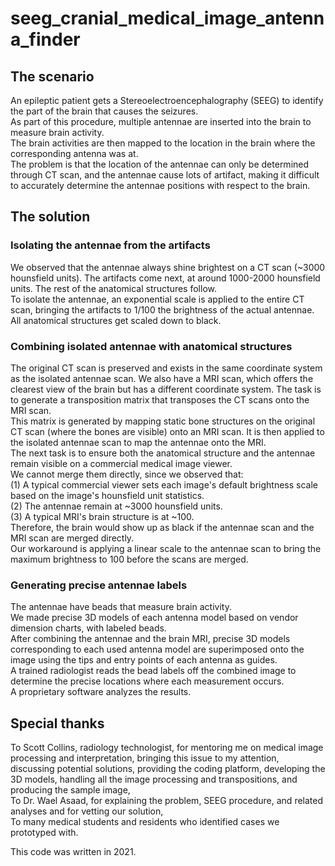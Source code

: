 # seeg_cranial_medical_image_antenna_finder

## The scenario  
An epileptic patient gets a Stereoelectroencephalography (SEEG) to identify the part of the brain that causes the seizures.  
As part of this procedure, multiple antennae are inserted into the brain to measure brain activity.  
The brain activities are then mapped to the location in the brain where the corresponding antenna was at.  
The problem is that the location of the antennae can only be determined through CT scan, and the antennae cause lots of artifact, making it difficult to accurately determine the antennae positions with respect to the brain.  

## The solution  
### Isolating the antennae from the artifacts  
We observed that the antennae always shine brightest on a CT scan (~3000 hounsfield units). The artifacts come next, at around 1000-2000 hounsfield units. The rest of the anatomical structures follow.  
To isolate the antennae, an exponential scale is applied to the entire CT scan, bringing the artifacts to 1/100 the brightness of the actual antennae. All anatomical structures get scaled down to black.  
### Combining isolated antennae with anatomical structures  
The original CT scan is preserved and exists in the same coordinate system as the isolated antennae scan. We also have a MRI scan, which offers the clearest view of the brain but has a different coordinate system. The task is to generate a transposition matrix that transposes the CT scans onto the MRI scan.  
This matrix is generated by mapping static bone structures on the original CT scan (where the bones are visible) onto an MRI scan. It is then applied to the isolated antennae scan to map the antennae onto the MRI.  
The next task is to ensure both the anatomical structure and the antennae remain visible on a commercial medical image viewer.  
We cannot merge them directly, since we observed that:  
(1) A typical commercial viewer sets each image's default brightness scale based on the image's hounsfield unit statistics.  
(2) The antennae remain at ~3000 hounsfield units.  
(3) A typical MRI's brain structure is at ~100.  
Therefore, the brain would show up as black if the antennae scan and the MRI scan are merged directly.  
Our workaround is applying a linear scale to the antennae scan to bring the maximum brightness to 100 before the scans are merged.  
### Generating precise antennae labels  
The antennae have beads that measure brain activity.  
We made precise 3D models of each antenna model based on vendor dimension charts, with labeled beads.  
After combining the antennae and the brain MRI, precise 3D models corresponding to each used antenna model are superimposed onto the image using the tips and entry points of each antenna as guides.  
A trained radiologist reads the bead labels off the combined image to determine the precise locations where each measurement occurs.  
A proprietary software analyzes the results.  

## Special thanks
To Scott Collins, radiology technologist, for mentoring me on medical image processing and interpretation, bringing this issue to my attention, discussing potential solutions, providing the coding platform, developing the 3D models, handling all the image processing and transpositions, and producing the sample image,  
To Dr. Wael Asaad, for explaining the problem, SEEG procedure, and related analyses and for vetting our solution,  
To many medical students and residents who identified cases we prototyped with.

This code was written in 2021.
